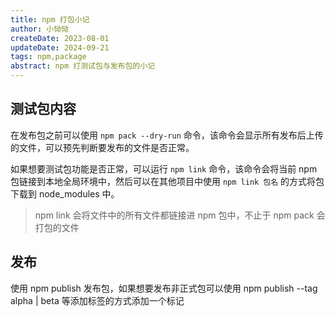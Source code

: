```yaml
---
title: npm 打包小记
author: 小恸恸
createDate: 2023-08-01
updateDate: 2024-09-21
tags: npm,package
abstract: npm 打测试包与发布包的小记
---
```


## 测试包内容

在发布包之前可以使用 `npm pack --dry-run` 命令，该命令会显示所有发布后上传的文件，可以预先判断要发布的文件是否正常。

如果想要测试包功能是否正常，可以运行 `npm link` 命令，该命令会将当前 npm 包链接到本地全局环境中，然后可以在其他项目中使用 `npm link 包名` 的方式将包下载到 node_modules 中。

> npm link 会将文件中的所有文件都链接进 npm 包中，不止于 npm pack 会打包的文件

## 发布

使用 npm publish 发布包，如果想要发布非正式包可以使用 npm publish --tag alpha | beta 等添加标签的方式添加一个标记
